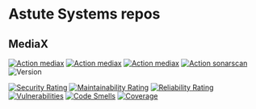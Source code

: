 # Astute Systems repos

## MediaX
[![Action mediax](https://github.com/Astute-Systems/MediaX/actions/workflows/build-ubuntu-22.04-amd64.yaml/badge.svg)](https://github.com/Astute-Systems/MediaX/actions/workflows/build-ubuntu-22.04-amd64.yaml)
[![Action mediax](https://github.com/Astute-Systems/MediaX/actions/workflows/build-ubuntu-24.04-amd64.yaml/badge.svg)](https://github.com/Astute-Systems/MediaX/actions/workflows/build-ubuntu-24.04-amd64.yaml)
[![Action mediax](https://github.com/Astute-Systems/MediaX/actions/workflows/build-raspbian-12-arm64.yaml/badge.svg)](https://github.com/Astute-Systems/MediaX/actions/workflows/build-raspbian-12-arm64.yaml)
[![Action sonarscan](https://github.com/Astute-Systems/MediaX/actions/workflows/sonarcloud.yaml/badge.svg)](https://sonarcloud.io/project/overview?id=Astute-Systems_MediaX)
![Version](https://Astute-Systems.github.io/MediaX/version.svg)

[![Security Rating](https://sonarcloud.io/api/project_badges/measure?project=Astute-Systems_MediaX&metric=security_rating&token=5c629e538c08ce4ac4d5d7a4cfc6e7e682c680f2)](https://sonarcloud.io/summary/new_code?id=Astute-Systems_MediaX)
[![Maintainability Rating](https://sonarcloud.io/api/project_badges/measure?project=Astute-Systems_MediaX&metric=sqale_rating&token=5c629e538c08ce4ac4d5d7a4cfc6e7e682c680f2)](https://sonarcloud.io/summary/new_code?id=Astute-Systems_MediaX)
[![Reliability Rating](https://sonarcloud.io/api/project_badges/measure?project=Astute-Systems_MediaX&metric=reliability_rating&token=5c629e538c08ce4ac4d5d7a4cfc6e7e682c680f2)](https://sonarcloud.io/summary/new_code?id=Astute-Systems_MediaX)
[![Vulnerabilities](https://sonarcloud.io/api/project_badges/measure?project=Astute-Systems_MediaX&metric=vulnerabilities&token=5c629e538c08ce4ac4d5d7a4cfc6e7e682c680f2)](https://sonarcloud.io/summary/new_code?id=Astute-Systems_MediaX)
[![Code Smells](https://sonarcloud.io/api/project_badges/measure?project=Astute-Systems_MediaX&metric=code_smells&token=5c629e538c08ce4ac4d5d7a4cfc6e7e682c680f2)](https://sonarcloud.io/summary/new_code?id=Astute-Systems_MediaX)
[![Coverage](https://sonarcloud.io/api/project_badges/measure?project=Astute-Systems_MediaX&metric=coverage&token=5c629e538c08ce4ac4d5d7a4cfc6e7e682c680f2)](https://sonarcloud.io/summary/new_code?id=Astute-Systems_MediaX)

